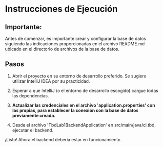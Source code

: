 # Instrucciones de Ejecución

## Importante:

Antes de comenzar, es importante crear y configurar la base de datos siguiendo las indicaciones proporcionadas en el archivo README.md ubicado en el directorio de archivos de la base de datos.

## Pasos

1. Abrir el proyecto en su entorno de desarrollo preferido. Se sugiere utilizar IntelliJ IDEA por su practicidad.

2. Esperar a que IntelliJ (o el entorno de desarrollo escogido) cargue todas las dependencias.

3. **Actualizar las credenciales en el archivo 'application.properties' con las propias, para establecer la conexión con la base de datos previamente creada.**

4. Desde el archivo 'TbdLab1BackendApplication' en src/main/java/cl.tbd, ejecutar el backend.

¡Listo! Ahora el backend debería estar en funcionamiento.
